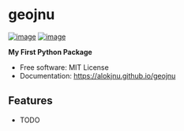 # geojnu


[![image](https://img.shields.io/pypi/v/geojnu.svg)](https://pypi.python.org/pypi/geojnu)
[![image](https://img.shields.io/conda/vn/conda-forge/geojnu.svg)](https://anaconda.org/conda-forge/geojnu)


**My First Python Package**


-   Free software: MIT License
-   Documentation: https://alokjnu.github.io/geojnu


## Features

-   TODO
